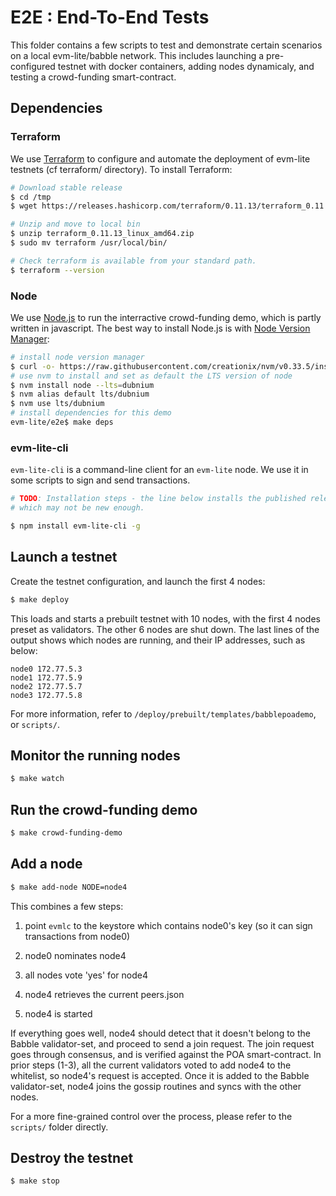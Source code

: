 # E2E : End-To-End Tests

This folder contains a few scripts to test and demonstrate certain scenarios on
a local evm-lite/babble network. This includes launching a pre-configured 
testnet with docker containers, adding nodes dynamicaly, and testing a 
crowd-funding smart-contract.

## Dependencies

### Terraform 

We use [Terraform](https://www.terraform.io/) to configure and automate the 
deployment of evm-lite testnets (cf terraform/ directory). To install Terraform: 

```bash
# Download stable release
$ cd /tmp
$ wget https://releases.hashicorp.com/terraform/0.11.13/terraform_0.11.13_linux_amd64.zip

# Unzip and move to local bin 
$ unzip terraform_0.11.13_linux_amd64.zip
$ sudo mv terraform /usr/local/bin/

# Check terraform is available from your standard path. 
$ terraform --version
```
### Node

We use [Node.js](https://nodejs.org) to run the interractive crowd-funding demo,
which is partly written in javascript. The best way to install Node.js is with 
[Node Version Manager](https://github.com/creationix/nvm): 

```bash
# install node version manager 
$ curl -o- https://raw.githubusercontent.com/creationix/nvm/v0.33.5/install.sh | bash
# use nvm to install and set as default the LTS version of node
$ nvm install node --lts=dubnium
$ nvm alias default lts/dubnium
$ nvm use lts/dubnium
# install dependencies for this demo
evm-lite/e2e$ make deps
```

### evm-lite-cli

`evm-lite-cli` is a command-line client for an `evm-lite` node. We use it in 
some scripts to sign and send transactions.

```bash
# TODO: Installation steps - the line below installs the published release, 
# which may not be new enough.

$ npm install evm-lite-cli -g
```

## Launch a testnet

Create the testnet configuration, and launch the first 4 nodes:

```bash
$ make deploy
```

This loads and starts a prebuilt testnet with 10 nodes, with the first 4 nodes 
preset as validators. The other 6 nodes are shut down. The last lines of the 
output shows which nodes are running, and their IP addresses, such as below:

```
node0 172.77.5.3
node1 172.77.5.9
node2 172.77.5.7
node3 172.77.5.8

```

For more information, refer to `/deploy/prebuilt/templates/babblepoademo`, or 
`scripts/`.

## Monitor the running nodes

```bash
$ make watch
```

## Run the crowd-funding demo

```bash
$ make crowd-funding-demo
```
## Add a node

```bash
$ make add-node NODE=node4
```

This combines a few steps:

1) point `evmlc` to the keystore which contains node0's key (so it can sign 
    transactions from node0)

2) node0 nominates node4

3) all nodes vote 'yes' for node4

4) node4 retrieves the current peers.json

5) node4 is started

If everything goes well, node4 should detect that it doesn't belong to the 
Babble validator-set, and proceed to send a join request. The join request goes 
through consensus, and is verified against the POA smart-contract. In prior 
steps (1-3), all the current validators voted to add node4 to the whitelist, so 
node4's request is accepted. Once it is added to the Babble validator-set, node4
joins the gossip routines and syncs with the other nodes.

For a more fine-grained control over the process, please refer to the `scripts/`
folder directly.

## Destroy the testnet

```bash
$ make stop
```
